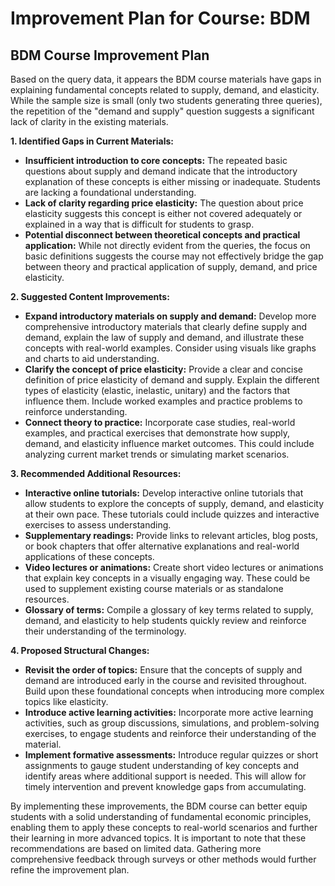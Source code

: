 # Improvement Plan for Course: BDM

## BDM Course Improvement Plan

Based on the query data, it appears the BDM course materials have gaps in explaining fundamental concepts related to supply, demand, and elasticity.  While the sample size is small (only two students generating three queries), the repetition of the "demand and supply" question suggests a significant lack of clarity in the existing materials.

**1. Identified Gaps in Current Materials:**

* **Insufficient introduction to core concepts:** The repeated basic questions about supply and demand indicate that the introductory explanation of these concepts is either missing or inadequate.  Students are lacking a foundational understanding.
* **Lack of clarity regarding price elasticity:** The question about price elasticity suggests this concept is either not covered adequately or explained in a way that is difficult for students to grasp.
* **Potential disconnect between theoretical concepts and practical application:** While not directly evident from the queries, the focus on basic definitions suggests the course may not effectively bridge the gap between theory and practical application of supply, demand, and price elasticity.

**2. Suggested Content Improvements:**

* **Expand introductory materials on supply and demand:**  Develop more comprehensive introductory materials that clearly define supply and demand, explain the law of supply and demand, and illustrate these concepts with real-world examples. Consider using visuals like graphs and charts to aid understanding.
* **Clarify the concept of price elasticity:** Provide a clear and concise definition of price elasticity of demand and supply. Explain the different types of elasticity (elastic, inelastic, unitary) and the factors that influence them.  Include worked examples and practice problems to reinforce understanding.
* **Connect theory to practice:** Incorporate case studies, real-world examples, and practical exercises that demonstrate how supply, demand, and elasticity influence market outcomes.  This could include analyzing current market trends or simulating market scenarios.

**3. Recommended Additional Resources:**

* **Interactive online tutorials:** Develop interactive online tutorials that allow students to explore the concepts of supply, demand, and elasticity at their own pace. These tutorials could include quizzes and interactive exercises to assess understanding.
* **Supplementary readings:** Provide links to relevant articles, blog posts, or book chapters that offer alternative explanations and real-world applications of these concepts.
* **Video lectures or animations:** Create short video lectures or animations that explain key concepts in a visually engaging way.  These could be used to supplement existing course materials or as standalone resources.
* **Glossary of terms:** Compile a glossary of key terms related to supply, demand, and elasticity to help students quickly review and reinforce their understanding of the terminology.

**4. Proposed Structural Changes:**

* **Revisit the order of topics:** Ensure that the concepts of supply and demand are introduced early in the course and revisited throughout.  Build upon these foundational concepts when introducing more complex topics like elasticity.
* **Introduce active learning activities:** Incorporate more active learning activities, such as group discussions, simulations, and problem-solving exercises, to engage students and reinforce their understanding of the material.
* **Implement formative assessments:** Introduce regular quizzes or short assignments to gauge student understanding of key concepts and identify areas where additional support is needed. This will allow for timely intervention and prevent knowledge gaps from accumulating.


By implementing these improvements, the BDM course can better equip students with a solid understanding of fundamental economic principles, enabling them to apply these concepts to real-world scenarios and further their learning in more advanced topics.  It is important to note that these recommendations are based on limited data.  Gathering more comprehensive feedback through surveys or other methods would further refine the improvement plan.